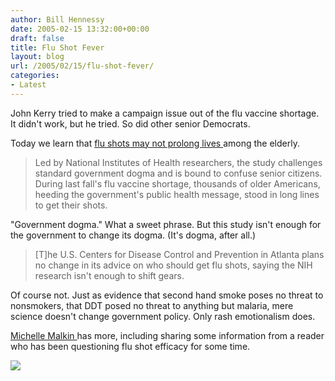 ```yaml
---
author: Bill Hennessy
date: 2005-02-15 13:32:00+00:00
draft: false
title: Flu Shot Fever
layout: blog
url: /2005/02/15/flu-shot-fever/
categories:
- Latest
---
```


John Kerry tried to make a campaign issue out of the flu vaccine shortage. It didn't work, but he tried. So did other senior Democrats. 




Today we learn that [flu shots may not prolong lives ](https://apnews.myway.com/article/20050215/D888ML301.html)among the elderly.




> 

> 
> Led by National Institutes of Health researchers, the study challenges standard government dogma and is bound to confuse senior citizens. During last fall's flu vaccine shortage, thousands of older Americans, heeding the government's public health message, stood in long lines to get their shots.
> 
> 




"Government dogma." What a sweet phrase. But this study isn't enough for the government to change its dogma. (It's dogma, after all.)




> 

> 
> [T]he U.S. Centers for Disease Control and Prevention in Atlanta plans no change in its advice on who should get flu shots, saying the NIH research isn't enough to shift gears.
> 
> 




Of course not. Just as evidence that second hand smoke poses no threat to nonsmokers, that DDT posed no threat to anything but malaria, mere science doesn't change government policy. Only rash emotionalism does.




[Michelle Malkin ](https://michellemalkin.com/archives/001520.htm)has more, including sharing some information from a reader who has been questioning flu shot efficacy for some time.




![](https://blog.billhennessy.com/aggbug.aspx?PostID=1068)

